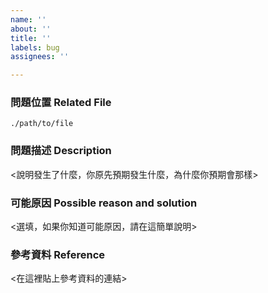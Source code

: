 ```yaml
---
name: ''
about: ''
title: ''
labels: bug
assignees: ''

---
```


### 問題位置 Related File
`./path/to/file`

### 問題描述 Description
<說明發生了什麼，你原先預期發生什麼，為什麼你預期會那樣>

### 可能原因 Possible reason and solution
<選填，如果你知道可能原因，請在這簡單說明>

### 參考資料 Reference
<在這裡貼上參考資料的連結>
